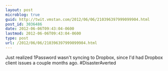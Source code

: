 ```yaml
---
layout: post
microblog: true
guid: http://twit.vmstan.com/2012/06/06/210396397999099904.html
post_id: 3036486
date: 2012-06-06T09:43:04-0600
lastmod: 2012-06-06T09:43:04-0600
type: post
url: /2012/06/06/210396397999099904.html
---
```

Just realized 1Password wasn't syncing to Dropbox, since I'd had Dropbox client issues a couple months ago. #DisasterAverted
